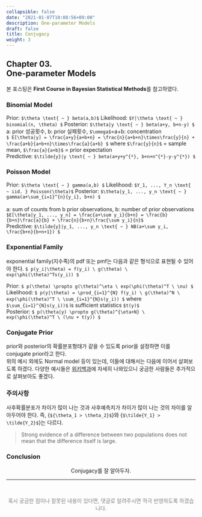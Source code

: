 ```yaml
---
collapsible: false
date: "2021-01-07T10:08:56+09:00"
description: One-parameter Models
draft: false
title: Conjugacy
weight: 3
---
```


## Chapter 03. <br> One-parameter Models
본 포스팅은 **First Course in Bayesian Statistical Methods**를 참고하였다.

### Binomial Model
Prior: `$\theta \text{ ~ } beta(a,b)$`
Likelihood: `$Y|\theta \text{ ~ } binomial(n, \theta) $`
Posterior: `$\theta|y \text{ ~ } beta(a+y, b+n-y) $` <br>
a: prior 성공횟수, b: prior 실패횟수, `$\omega$`=a+b: concentration <br>
`$ E[\theta|y] = \frac{a+y}{a+b+n} = \frac{n}{a+b+n}\times\frac{y}{n} + \frac{a+b}{a+b+n}\times\frac{a}{a+b} $` where `$\frac{y}{n}$` = sample mean, `$\frac{a}{a+b}$` = prior expectation <br>
Predictive: `$\tilde{y}|y \text{ ~ } beta(a+y+y^{*}, b+n+n^{*}-y-y^{*}) $`

### Poisson Model
Prior: `$\theta \text{ ~ } gamma(a,b) $`
Likelihood: `$Y_1, ..., Y_n \text{ ~ iid. } Poisson(\theta)$`
Posterior: `$\theta|y_1, ..., y_n \text{ ~ } gamma(a+\sum_{i=1}^{n}{y_i}, b+n) $` <br>  
a: sum of counts from b prior observations, b: number of prior observations <br>
`$E[\theta|y_1, ..., y_n] = \frac{a+\sum y_i}{b+n} = \frac{b}{b+n}\frac{a}{b} + \frac{n}{b+n}\frac{\sum y_i}{n}$` <br>
Predictive: `$\tilde{y}|y_1, ..., y_n \text{ ~ } NB(a+\sum y_i, \frac{b+n}{b+n+1}) $`

### Exponential Family
exponential family(지수족)의 pdf 또는 pmf는 다음과 같은 형식으로 표현될 수 있어야 한다. `$ p(y_i|\theta) = f(y_i) \ g(\theta) \ exp(\phi(\theta)^Ts(y_i)) $`

Prior: `$ p(\theta) \propto g(\theta)^\eta \ exp(\phi(\theta)^T \ \nu) $`  
Likelihood: `$ p(y|\theta) = \prod_{i=1}^{N} f(y_i) \ g(\theta)^N \ exp(\phi(\theta)^T \ \sum_{i=1}^{N}s(y_i)) $` where `$\sum_{i=1}^{N}s(y_i))$` is sufficient statistics `$t(y)$`  
Posterior: `$ p(\theta|y) \propto g(\theta)^{\eta+N} \ exp(\phi(\theta)^T \ (\nu + t(y)) $`  

### Conjugate Prior
prior와 posterior의 확률분포형태가 같을 수 있도록 prior을 설정하면 이를 conjugate prior라고 한다.  
위의 예시 외에도 Normal model 등이 있는데, 이들에 대해서는 다음에 이어서 살펴보도록 하겠다.
다양한 예시들은 [위키백과](https://en.wikipedia.org/wiki/Conjugate_prior)에 자세히 나와있으니 궁금한 사람들은 추가적으로 살펴보아도 좋겠다.

### 주의사항
사후확률분포가 차이가 많이 나는 것과 사후예측치가 차이가 많이 나는 것의 차이를 알아두어야 한다. 즉, {`${\theta_1 > \theta_2}$`}와 {`$\tilde{Y_1} > \tilde{Y_2}$`}는 다르다.
> Strong evidence of a difference between two populations does not mean that the difference itself is large.

### Conclusion
<p style='text-align: center'> Conjugacy를 잘 알아두자. </p> 

---
<br> 
<p style='text-align: center; color:gray'> 혹시 궁금한 점이나 잘못된 내용이 있다면, 댓글로 알려주시면 적극 반영하도록 하겠습니다. </p>

<br>
<br>